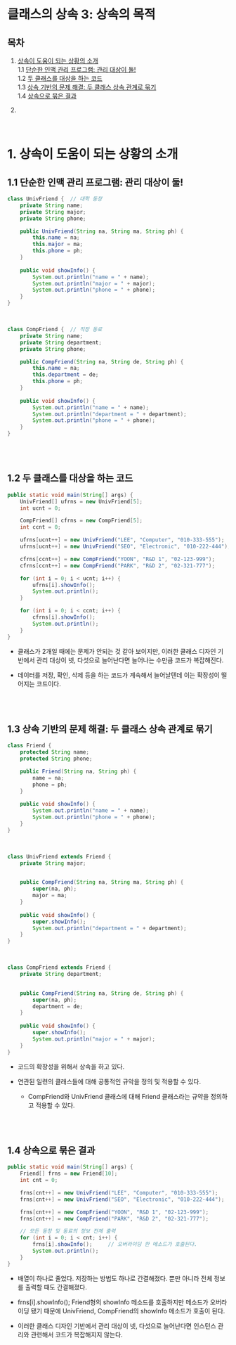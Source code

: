 # 클래스의 상속 3: 상속의 목적

## 목차
1. [상속이 도움이 되는 상황의 소개](#1-상속이-도움이-되는-상황의-소개)  
   1.1 [단순한 인맥 관리 프로그램: 관리 대상이 둘!](#11-단순한-인맥-관리-프로그램-관리-대상이-둘)  
   1.2 [두 클래스를 대상을 하는 코드](#12-두-클래스를-대상을-하는-코드)  
   1.3 [상속 기반의 문제 해결: 두 클래스 상속 관계로 묶기](#13-상속-기반의-문제-해결-두-클래스-상속-관계로-묶기)  
   1.4 [상속으로 묶은 결과](#14-상속으로-묶은-결과)  

2. []()

<br>

# 1. 상속이 도움이 되는 상황의 소개
## 1.1 단순한 인맥 관리 프로그램: 관리 대상이 둘!
```java
class UnivFriend {  // 대학 동창
    private String name;
    private String major;
    private String phone;

    public UnivFriend(String na, String ma, String ph) {
        this.name = na;
        this.major = ma;
        this.phone = ph;
    }
    
    public void showInfo() {
        System.out.println("name = " + name);
        System.out.println("major = " + major);
        System.out.println("phone = " + phone);
    }
}
```
<br>

```java
class CompFriend {  // 직장 동료
    private String name;
    private String department;
    private String phone;

    public CompFriend(String na, String de, String ph) {
        this.name = na;
        this.department = de;
        this.phone = ph;
    }
    
    public void showInfo() {
        System.out.println("name = " + name);
        System.out.println("department = " + department);
        System.out.println("phone = " + phone);
    }
}
```
<br>
<br>


## 1.2 두 클래스를 대상을 하는 코드
```java
public static void main(String[] args) {
    UnivFriend[] ufrns = new UnivFriend[5];
    int ucnt = 0;

    CompFriend[] cfrns = new CompFriend[5];
    int ccnt = 0;

    ufrns[ucnt++] = new UnivFriend("LEE", "Computer", "010-333-555");
    ufrns[ucnt++] = new UnivFriend("SEO", "Electronic", "010-222-444");

    cfrns[ccnt++] = new CompFriend("YOON", "R&D 1", "02-123-999");
    cfrns[ccnt++] = new CompFriend("PARK", "R&D 2", "02-321-777");

    for (int i = 0; i < ucnt; i++) {
        ufrns[i].showInfo();
        System.out.println();
    }

    for (int i = 0; i < ccnt; i++) {
        cfrns[i].showInfo();
        System.out.println();
    }
}
```
- 클래스가 2개일 때에는 문제가 안되는 것 같아 보이지만, 이러한 클래스 디자인 기반에서 관리 대상이 넷, 다섯으로 늘어난다면 늘어나는 수만큼 코드가 복잡해진다.

- 데이터를 저장, 확인, 삭제 등을 하는 코드가 계속해서 늘어날텐데 이는 확장성이 떨어지는 코드이다.
<br>
<br>


## 1.3 상속 기반의 문제 해결: 두 클래스 상속 관계로 묶기
```java
class Friend {
    protected String name;
    protected String phone;

    public Friend(String na, String ph) {
        name = na;
        phone = ph;
    }
    
    public void showInfo() {
        System.out.println("name = " + name);
        System.out.println("phone = " + phone);
    }
}
```
<br>

```java
class UnivFriend extends Friend { 
    private String major;
    

    public CompFriend(String na, String ma, String ph) {
        super(na, ph);
        major = ma;
    }
    
    public void showInfo() {
        super.showInfo();
        System.out.println("department = " + department);
    }
}
```
<br>

```java
class CompFriend extends Friend { 
    private String department;
    

    public CompFriend(String na, String de, String ph) {
        super(na, ph);
        department = de;
    }
    
    public void showInfo() {
        super.showInfo();
        System.out.println("major = " + major);
    }
}
```
- 코드의 확장성을 위해서 상속을 하고 있다.

- 연관된 일련의 클래스들에 대해 공통적인 규악을 정의 및 적용할 수 있다. 
  - CompFriend와 UnivFriend 클래스에 대해 Friend 클래스라는 규약을 정의하고 적용할 수 있다.
<br>
<br>


## 1.4 상속으로 묶은 결과
```java
public static void main(String[] args) {
    Friend[] frns = new Friend[10];
    int cnt = 0;

    frns[cnt++] = new UnivFriend("LEE", "Computer", "010-333-555");
    frns[cnt++] = new UnivFriend("SEO", "Electronic", "010-222-444");

    frns[cnt++] = new CompFriend("YOON", "R&D 1", "02-123-999");
    frns[cnt++] = new CompFriend("PARK", "R&D 2", "02-321-777");

    // 모든 동창 및 동료의 정보 전체 출력
    for (int i = 0; i < cnt; i++) {
        frns[i].showInfo();     // 오버라이딩 한 메소드가 호출된다.
        System.out.println();
    }
}
```
- 배열이 하나로 줄었다.
저장하는 방법도 하나로 간결해졌다. 뿐만 아니라 전체 정보를 출력할 때도 간결해졌다.

- frns[i].showInfo();
Friend형의 showInfo 메소드를 호출하지만 메소드가 오버라이딩 됐기 때문에 UnivFriend, CompFriend의 showInfo 메소드가 호출이 된다.

- 이러한 클래스 디자인 기반에서 관리 대상이 넷, 다섯으로 늘어난다면 인스턴스 관리와 관련해서 코드가 복잡해지지 않는다.
<br>
<br>


